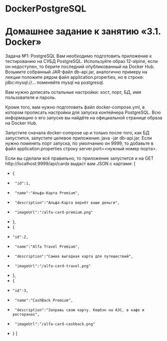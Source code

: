 # DockerPostgreSQL
# Домашнее задание к занятию «3.1. Docker»
Задача №1: PostgreSQL
Вам необходимо подготовить приложение к тестированию на СУБД PostgreSQL. Используйте образ 12-alpine, если он недоступен, то берите последний опубликованный на Docker Hub. Возьмите собранный JAR-файл db-api.jar, аналогично примеру на лекции положите рядом файл application.properties, но в строке: jdbc:mysql://... поменяйте mysql на postgresql.

Вам нужно дописать остальные настройки: хост, порт, БД, имя пользователя и пароль.

Кроме того, вам нужно подготовить файл docker-compose.yml, в котором прописать настройки для запуска контейнера PostgreSQL. Всю информацию о его запуске вы найдёте на официальной странице образа на Docker Hub.

Запустите сначала docker-compose up и только после того, как БД запустится, запустите целевое приложение: java -jar db-api.jar. Если нужно поменять порт запуска, по умолчанию он 9999, то добавьте в файл application.properties строку server.port=<нужный номер порта>.

Если вы сделали всё правильно, то приложение запустится и на GET http://localhost:9999/api/cards выдаст вам JSON с картами:
[ 
*   { 
*      "id":1,
*      "name":"Альфа-Карта Premium",
*      "description":"Альфа-Карта вернёт ваши деньги",
*      "imageUrl":"/alfa-card-premium.png"
*   },
*   { 
*     "id":2,
*      "name":"Alfa Travel Premium",
*      "description":"Самая выгодная карта для путешествий",
*      "imageUrl":"/alfa-card-travel.png"
*  },
*  { 
*     "id":3,
*      "name":"CashBack Premium",
*      "description":"Заправь свою карту. Кешбэк на АЗС, в кафе и ресторанах",
*      "imageUrl":"/alfa-card-cashback.png"
*   }
]
